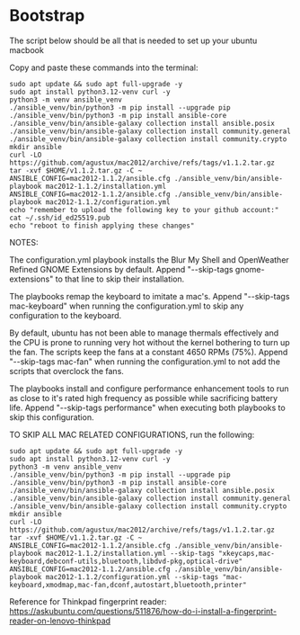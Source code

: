 # Bootstrap
The script below should be all that is needed to set up your ubuntu macbook

Copy and paste these commands into the terminal:
```
sudo apt update && sudo apt full-upgrade -y
sudo apt install python3.12-venv curl -y
python3 -m venv ansible_venv
./ansible_venv/bin/python3 -m pip install --upgrade pip
./ansible_venv/bin/python3 -m pip install ansible-core
./ansible_venv/bin/ansible-galaxy collection install ansible.posix
./ansible_venv/bin/ansible-galaxy collection install community.general
./ansible_venv/bin/ansible-galaxy collection install community.crypto
mkdir ansible
curl -LO https://github.com/agustux/mac2012/archive/refs/tags/v1.1.2.tar.gz
tar -xvf $HOME/v1.1.2.tar.gz -C ~
ANSIBLE_CONFIG=mac2012-1.1.2/ansible.cfg ./ansible_venv/bin/ansible-playbook mac2012-1.1.2/installation.yml
ANSIBLE_CONFIG=mac2012-1.1.2/ansible.cfg ./ansible_venv/bin/ansible-playbook mac2012-1.1.2/configuration.yml
echo "remember to upload the following key to your github account:"
cat ~/.ssh/id_ed25519.pub
echo "reboot to finish applying these changes"
```

NOTES:

The configuration.yml playbook installs the Blur My Shell and OpenWeather Refined GNOME Extensions by default. Append "--skip-tags gnome-extensions" to that line to skip their installation.

The playbooks remap the keyboard to imitate a mac's. Append "--skip-tags mac-keyboard" when running the configuration.yml to skip any configuration to the keyboard.

By default, ubuntu has not been able to manage thermals effectively and the CPU is prone to running very hot without the kernel bothering to turn up the fan. The scripts keep the fans at a constant 4650 RPMs (75%). Append "--skip-tags mac-fan" when running the configuration.yml to not add the scripts that overclock the fans.

The playbooks install and configure performance enhancement tools to run as close to it's rated high frequency as possible while sacrificing battery life. Append "--skip-tags performance" when executing both playbooks to skip this configuration.

TO SKIP ALL MAC RELATED CONFIGURATIONS, run the following:
```
sudo apt update && sudo apt full-upgrade -y
sudo apt install python3.12-venv curl -y
python3 -m venv ansible_venv
./ansible_venv/bin/python3 -m pip install --upgrade pip
./ansible_venv/bin/python3 -m pip install ansible-core
./ansible_venv/bin/ansible-galaxy collection install ansible.posix
./ansible_venv/bin/ansible-galaxy collection install community.general
./ansible_venv/bin/ansible-galaxy collection install community.crypto
mkdir ansible
curl -LO https://github.com/agustux/mac2012/archive/refs/tags/v1.1.2.tar.gz
tar -xvf $HOME/v1.1.2.tar.gz -C ~
ANSIBLE_CONFIG=mac2012-1.1.2/ansible.cfg ./ansible_venv/bin/ansible-playbook mac2012-1.1.2/installation.yml --skip-tags "xkeycaps,mac-keyboard,debconf-utils,bluetooth,libdvd-pkg,optical-drive"
ANSIBLE_CONFIG=mac2012-1.1.2/ansible.cfg ./ansible_venv/bin/ansible-playbook mac2012-1.1.2/configuration.yml --skip-tags "mac-keyboard,xmodmap,mac-fan,dconf,autostart,bluetooth,printer"
```
Reference for Thinkpad fingerprint reader:
https://askubuntu.com/questions/511876/how-do-i-install-a-fingerprint-reader-on-lenovo-thinkpad